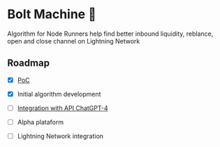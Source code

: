 # Bolt Machine 🤖

Algorithm for Node Runners help find better inbound liquidity, reblance, open and close channel on Lightning Network

## Roadmap

- [x] [PoC](https://github.com/AreaLayer/Bolt-Machine-AI)
- [x] Initial algorithm development
- [ ] [Integration with  API ChatGPT-4](https://platform.openai.com/docs/introduction/overview)
- [ ] Alpha plataform
- [ ] Lightning Network integration 

